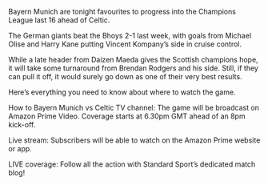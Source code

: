 Bayern Munich are tonight favourites to progress into the Champions League last 16 ahead of Celtic.

The German giants beat the Bhoys 2-1 last week, with goals from Michael Olise and Harry Kane putting Vincent Kompany’s side in cruise control.

While a late header from Daizen Maeda gives the Scottish champions hope, it will take some turnaround from Brendan Rodgers and his side. Still, if they can pull it off, it would surely go down as one of their very best results.

Here’s everything you need to know about where to watch the game.

How to Bayern Munich vs Celtic
TV channel: The game will be broadcast on Amazon Prime Video. Coverage starts at 6.30pm GMT ahead of an 8pm kick-off.

Live stream: Subscribers will be able to watch on the Amazon Prime website or app.

LIVE coverage: Follow all the action with Standard Sport’s dedicated match blog!


